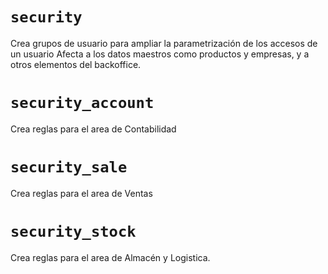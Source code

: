 ```security ```
====
Crea grupos de usuario para ampliar la parametrización de los accesos de un usuario
Afecta a los datos maestros como productos y empresas, y a otros elementos
del backoffice.

```security_account ```
====
Crea reglas para el area de Contabilidad

```security_sale ```
====
Crea reglas para el area de Ventas


```security_stock ```
====
Crea reglas para el area de Almacén y Logistica.